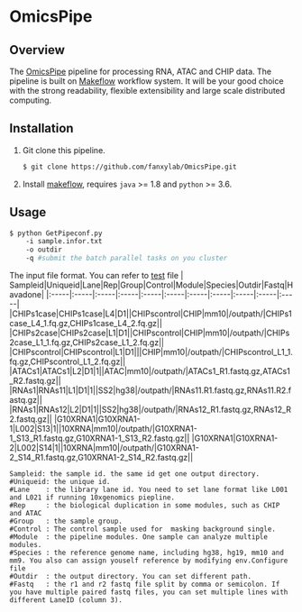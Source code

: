 # OmicsPipe
## Overview

The [OmicsPipe](https://github.com/fanxylab/OmicsPipe.git) pipeline for processing RNA, ATAC and CHIP data.
The pipeline is built on [Makeflow](https://cctools.readthedocs.io/en/latest/makeflow/) workflow system. It will be your good choice with the strong readability,  flexible extensibility and large scale distributed computing. 

## Installation

1. Git clone this pipeline.
    ```bash
    $ git clone https://github.com/fanxylab/OmicsPipe.git
    ```
2. Install [makeflow](http://ccl.cse.nd.edu/software/downloadfiles.php), requires `java` >= 1.8 and `python` >= 3.6.

## Usage
```bash
$ python GetPipeconf.py 
	-i sample.infor.txt 
	-o outdir 
	-q #submit the batch parallel tasks on you cluster
```
The input file format. You can refer to [test](test/sample.infor.txt) file
| Sampleid|Uniqueid|Lane|Rep|Group|Control|Module|Species|Outdir|Fastq|Havadone|
|:-----|:-----|:-----|:-----|:-----|:-----|:-----|:-----|:-----|:-----|:-----|
|CHIPs1case|CHIPs1case|L4|D1||CHIPscontrol|CHIP|mm10|/outpath/|CHIPs1case_L4_1.fq.gz,CHIPs1case_L4_2.fq.gz||
|CHIPs2case|CHIPs2case|L1|D1||CHIPscontrol|CHIP|mm10|/outpath/|CHIPs2case_L1_1.fq.gz,CHIPs2case_L1_2.fq.gz||
|CHIPscontrol|CHIPscontrol|L1|D1|||CHIP|mm10|/outpath/|CHIPscontrol_L1_1.fq.gz,CHIPscontrol_L1_2.fq.gz||
|ATACs1|ATACs1|L2|D1|1||ATAC|mm10|/outpath/|ATACs1_R1.fastq.gz,ATACs1_R2.fastq.gz||
|RNAs1|RNAs11|L1|D1|1||SS2|hg38|/outpath/|RNAs11.R1.fastq.gz,RNAs11.R2.fastq.gz||
|RNAs1|RNAs12|L2|D1|1||SS2|hg38|/outpath/|RNAs12_R1.fastq.gz,RNAs12_R2.fastq.gz||
|G10XRNA1|G10XRNA1-1|L002|S13|1||10XRNA|mm10|/outpath/|G10XRNA1-1_S13_R1.fastq.gz,G10XRNA1-1_S13_R2.fastq.gz||
|G10XRNA1|G10XRNA1-2|L002|S14|1||10XRNA|mm10|/outpath/|G10XRNA1-2_S14_R1.fastq.gz,G10XRNA1-2_S14_R2.fastq.gz||
```
Sampleid: the sample id. the same id get one output directory.
#Uniqueid: the unique id.
#Lane    : the library lane id. You need to set lane format like L001 and L021 if running 10xgenomics piepline. 
#Rep     : the biological duplication in some modules, such as CHIP and ATAC
#Group   : the sample group.
#Control : The control sample used for  masking background single.
#Module  : the pipeline modules. One sample can analyze multiple modules.
#Species : the reference genome name, including hg38, hg19, mm10 and mm9. You also can assign youself reference by modifying env.Configure file
#Outdir  : the output directory. You can set different path.
#Fastq   : the r1 and r2 fastq file split by comma or semicolon. If you have multiple paired fastq files, you can set multiple lines with different LaneID (column 3).
```
